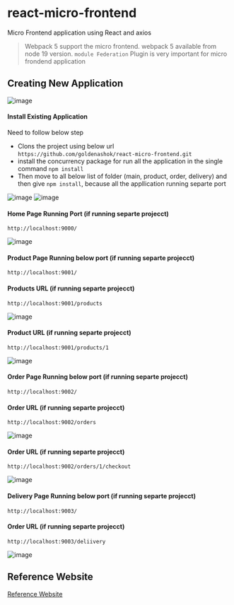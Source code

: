# react-micro-frontend
Micro Frontend application using React and axios
> Webpack 5 support the micro frontend. webpack 5 available from node 19 version. `module Federation` Plugin is very important for micro frondend application
## Creating New Application
![image](https://github.com/goldenashok/react-micro-frontend/assets/13637127/3d55aa9b-65c1-4dae-a02e-8e0affb0f2b3)

#### Install Existing Application
Need to follow below step
- Clons the project using below url
  ```https://github.com/goldenashok/react-micro-frontend.git```
- install the concurrency package for run all the application in the single command
```npm install```
- Then move to all below list of folder (main, product, order, delivery) and then give ```npm install```, because all the appllication running separte port

![image](https://github.com/goldenashok/react-micro-frontend/assets/13637127/4fef693c-7a91-4cfc-80f2-43a06cf297d3)
![image](https://github.com/goldenashok/react-micro-frontend/assets/13637127/9717041d-5662-4edb-a884-e799f53614ca)

#### Home Page Running Port (if running separte projecct)
```http://localhost:9000/```

![image](https://github.com/goldenashok/react-micro-frontend/assets/13637127/4d2df9b2-3a96-45d5-b24f-7c1132cdb111)
#### Product Page Running below port (if running separte projecct)
```http://localhost:9001/```
#### Products URL (if running separte projecct)
```http://localhost:9001/products```

![image](https://github.com/goldenashok/react-micro-frontend/assets/13637127/0ac0f719-cfa1-499e-93eb-40ecd06589ae)
#### Product URL (if running separte projecct)
```http://localhost:9001/products/1```

![image](https://github.com/goldenashok/react-micro-frontend/assets/13637127/cb9106a9-b9a1-4c21-b755-b9f8d414e594)
#### Order Page Running below port (if running separte projecct)
```http://localhost:9002/```
#### Order URL (if running separte projecct)
```http://localhost:9002/orders```

![image](https://github.com/goldenashok/react-micro-frontend/assets/13637127/b85f7931-4761-48e8-8ba7-fd6c223d6e52)
#### Order URL (if running separte projecct)
```http://localhost:9002/orders/1/checkout```

![image](https://github.com/goldenashok/react-micro-frontend/assets/13637127/e450300b-24d2-47fc-923e-26e51bd9ece8)
#### Delivery Page Running below port (if running separte projecct)
```http://localhost:9003/```
#### Order URL (if running separte projecct)
```http://localhost:9003/deliivery```

![image](https://github.com/goldenashok/react-micro-frontend/assets/13637127/42f4bdd8-aa43-4753-81fd-2a3227876cbd)

## Reference Website
[Reference Website](https://medium.com/@kunalznk/building-micro-frontends-with-react-7f5a21a99825)
